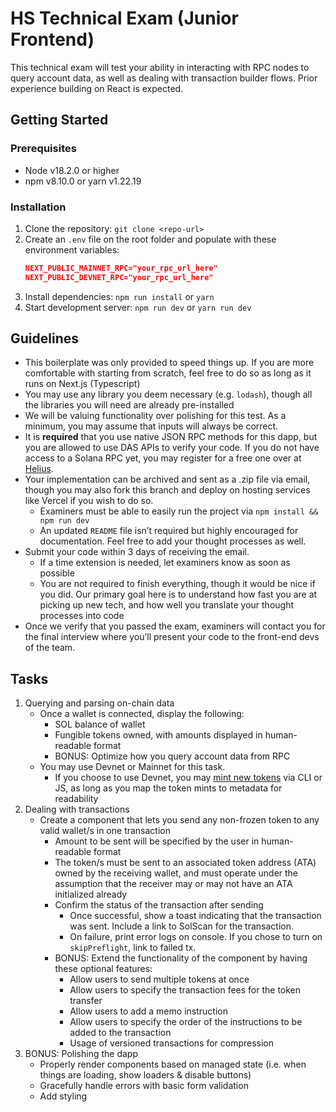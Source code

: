 # HS Technical Exam (Junior Frontend)
This technical exam will test your ability in interacting with RPC nodes to query account data, as well as dealing with transaction builder flows. Prior experience building on React is expected.

## Getting Started

### Prerequisites
- Node v18.2.0 or higher
- npm v8.10.0 or yarn v1.22.19

### Installation
1. Clone the repository: `git clone <repo-url>`
2. Create an `.env` file on the root folder and populate with these environment variables:
    ```json
    NEXT_PUBLIC_MAINNET_RPC="your_rpc_url_here"
    NEXT_PUBLIC_DEVNET_RPC="your_rpc_url_here"
    ```
3. Install dependencies: `npm run install` or `yarn`
4. Start development server: `npm run dev` or `yarn run dev`

## Guidelines
- This boilerplate was only provided to speed things up. If you are more comfortable with starting from scratch, feel free to do so as long as it runs on Next.js (Typescript) 
- You may use any library you deem necessary (e.g. `lodash`), though all the libraries you will need are already pre-installed
- We will be valuing functionality over polishing for this test. As a minimum, you may assume that inputs will always be correct.
- It is **required** that you use native JSON RPC methods for this dapp, but you are allowed to use DAS APIs to verify your code. If you do not have access to a Solana RPC yet, you may register for a free one over at [Helius](https://dev.helius.xyz/).
- Your implementation can be archived and sent as a .zip file via email, though you may also fork this branch and deploy on hosting services like Vercel if you wish to do so.
    - Examiners must be able to easily run the project via `npm install && npm run dev`
    - An updated `README` file isn’t required but highly encouraged for documentation. Feel free to add your thought processes as well.
- Submit your code within 3 days of receiving the email.
    - If a time extension is needed, let examiners know as soon as possible
    - You are not required to finish everything, though it would be nice if you did. Our primary  goal here is to understand how fast you are at picking up new tech, and how well you translate your thought processes into code
- Once we verify that you passed the exam, examiners will contact you for the final interview where you’ll present your code to the front-end devs of the team.

## Tasks
1. Querying and parsing on-chain data
    - Once a wallet is connected, display the following:
        - SOL balance of wallet
        - Fungible tokens owned, with amounts displayed in human-readable format
        - BONUS: Optimize how you query account data from RPC
    - You may use Devnet or Mainnet for this task.
        - If you choose to use Devnet, you may [mint new tokens](https://spl.solana.com/token#reference-guide) via CLI or JS, as long as you map the token mints to  metadata for readability
2. Dealing with transactions
    - Create a component that lets you send any non-frozen token to any valid wallet/s in one transaction
        - Amount to be sent will be specified by the user in human-readable format
        - The token/s must be sent to an associated token address (ATA) owned by the receiving wallet, and must operate under the assumption that the receiver may or may not have an ATA initialized already
        - Confirm the status of the transaction after sending
            - Once successful, show a toast indicating that the transaction was sent. Include a link to SolScan for the transaction.
            - On failure, print error logs on console. If you chose to turn on `skipPreflight`, link to failed tx.
        - BONUS: Extend the functionality of the component by having these optional features:
            - Allow users to send multiple tokens at once
            - Allow users to specify the transaction fees for the token transfer
            - Allow users to add a memo instruction
            - Allow users to specify the order of the instructions to be added to the transaction
            - Usage of versioned transactions for compression
3. BONUS: Polishing the dapp
    - Properly render components based on managed state (i.e. when things are loading, show loaders & disable buttons)
    - Gracefully handle errors with basic form validation
    - Add styling